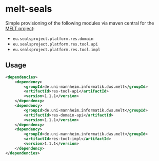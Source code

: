 # melt-seals
Simple provisioning of the following modules via maven central for the [MELT project](https://github.com/dwslab/melt/):
- `eu.sealsproject.platform.res.domain`
- `eu.sealsproject.platform.res.tool.api`
- `eu.sealsproject.platform.res.tool.impl`

## Usage
```xml
<dependencies>
    <dependency>
        <groupId>de.uni-mannheim.informatik.dws.melt</groupId>
        <artifactId>res-tool-api</artifactId>
        <version>1.1.1</version>
    </dependency>
    <dependency>
        <groupId>de.uni-mannheim.informatik.dws.melt</groupId>
        <artifactId>res-domain-api</artifactId>
        <version>1.1.1</version>
    </dependency>
    <dependency>
        <groupId>de.uni-mannheim.informatik.dws.melt</groupId>
        <artifactId>res-tool-impl</artifactId>
        <version>1.1.1</version>
    </dependency>
</dependencies>
```
